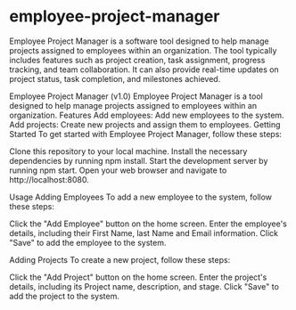 # employee-project-manager
Employee Project Manager is a software tool designed to help manage projects assigned to employees within an organization. The tool typically includes features such as project creation, task assignment, progress tracking, and team collaboration. It can also provide real-time updates on project status, task completion, and milestones achieved.

Employee Project Manager (v1.0)
Employee Project Manager is a tool designed to help manage projects assigned to employees within an organization.
Features
Add employees: Add new employees to the system.
Add projects: Create new projects and assign them to employees.
Getting Started
To get started with Employee Project Manager, follow these steps:

Clone this repository to your local machine.
Install the necessary dependencies by running npm install.
Start the development server by running npm start.
Open your web browser and navigate to http://localhost:8080.

Usage
Adding Employees
To add a new employee to the system, follow these steps:

Click the "Add Employee" button on the home screen.
Enter the employee's details, including their First Name, last Name and Email information.
Click "Save" to add the employee to the system.

Adding Projects
To create a new project, follow these steps:

Click the "Add Project" button on the home screen.
Enter the project's details, including its Project name, description, and stage.
Click "Save" to add the project to the system.
